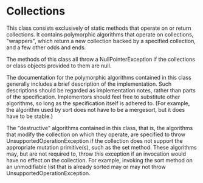 <h1>Collections</h1>
<p>This class consists exclusively of static methods that operate on or return collections. It contains polymorphic algorithms that operate on collections, "wrappers", which return a new collection backed by a specified collection, and a few other odds and ends.</p>
<p>The methods of this class all throw a NullPointerException if the collections or class objects provided to them are null.</p>

<p>The documentation for the polymorphic algorithms contained in this class generally includes a brief description of the implementation. Such descriptions should be regarded as implementation notes, rather than parts of the specification. Implementors should feel free to substitute other algorithms, so long as the specification itself is adhered to. (For example, the algorithm used by sort does not have to be a mergesort, but it does have to be stable.)</p>

<p>The "destructive" algorithms contained in this class, that is, the algorithms that modify the collection on which they operate, are specified to throw UnsupportedOperationException if the collection does not support the appropriate mutation primitive(s), such as the set method. These algorithms may, but are not required to, throw this exception if an invocation would have no effect on the collection. For example, invoking the sort method on an unmodifiable list that is already sorted may or may not throw UnsupportedOperationException.</p>